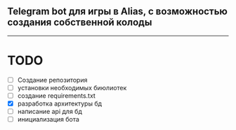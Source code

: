 ## Telegram bot для игры в Alias, с возможностью создания собственной колоды

------

# TODO

- [ ] Создание репозитория
- [ ] установки необходимых биюлиотек
- [ ] создание requirements.txt
- [x] разработка архитектуры бд
- [ ] написание api для бд
- [ ] инициализация бота
